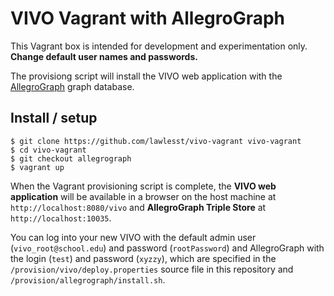 # VIVO Vagrant with AllegroGraph
This Vagrant box is intended for development and experimentation only.  __Change default user names and passwords.__

The provisiong script will install the VIVO web application with the [AllegroGraph](http://franz.com/agraph/allegrograph/) graph database.

## Install / setup
~~~
$ git clone https://github.com/lawlesst/vivo-vagrant vivo-vagrant
$ cd vivo-vagrant
$ git checkout allegrograph
$ vagrant up
~~~

When the Vagrant provisioning script is complete, the __VIVO web application__ will be available in a browser on the host machine at `http://localhost:8080/vivo` and __AllegroGraph Triple Store__ at `http://localhost:10035`.

You can log into your new VIVO with the default admin user (`vivo_root@school.edu`) and password (`rootPassword`) and AllegroGraph with the login (`test`) and password (`xyzzy`), which are specified in the `/provision/vivo/deploy.properties` source file in this repository and `/provision/allegrograph/install.sh`.